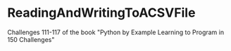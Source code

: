 # ReadingAndWritingToACSVFile
Challenges 111-117 of the book "Python by Example Learning to Program in 150 Challenges"
